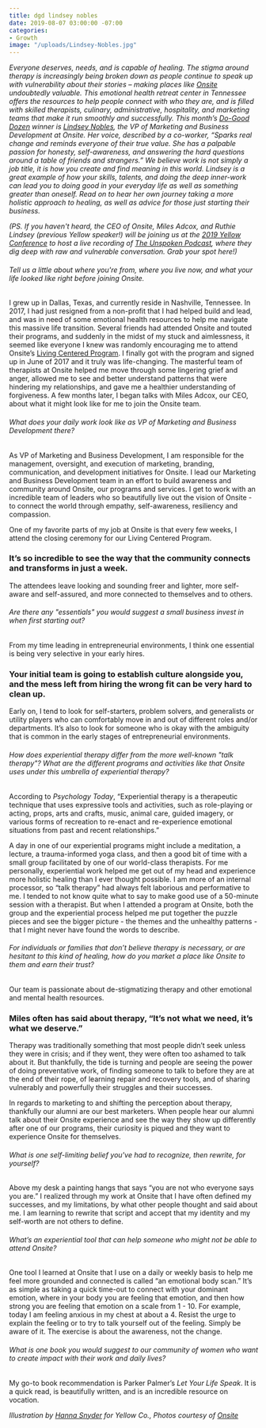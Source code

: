 ```yaml
---
title: dgd lindsey nobles
date: 2019-08-07 03:00:00 -07:00
categories:
- Growth
image: "/uploads/Lindsey-Nobles.jpg"
---
```


_Everyone deserves, needs, and is capable of healing. The stigma around therapy is increasingly being broken down as people continue to speak up with vulnerability about their stories – making places like [Onsite](https://www.onsiteworkshops.com/) undoubtedly valuable. This emotional health retreat center in Tennessee offers the resources to help people connect with who they are, and is filled with skilled therapists, culinary, administrative, hospitality, and marketing teams that make it run smoothly and successfully. This month’s [Do-Good Dozen](https://yellowcollective.lpages.co/do-good-dozen/) winner is [Lindsey Nobles](https://www.instagram.com/lindseynobles/?hl=en), the VP of Marketing and Business Development at Onsite. Her voice, described by a co-worker, “Sparks real change and reminds everyone of their true value. She has a palpable passion for honesty, self-awareness, and answering the hard questions around a table of friends and strangers.” We believe work is not simply a job title, it is how you create and find meaning in this world. Lindsey is a great example of how your skills, talents, and doing the deep inner-work can lead you to doing good in your everyday life as well as something greater than oneself. Read on to hear her own journey taking a more holistic approach to healing, as well as advice for those just starting their business._

_(PS. If you haven't heard, the CEO of Onsite, Miles Adcox, and Ruthie Lindsey (previous Yellow speaker!) will be joining us at the [2019 Yellow Conference](https://yellowcollective.lpages.co/yellow-conference-2019/) to host a live recording of [The Unspoken Podcast](https://theunspokenpodcast.com/), where they dig deep with raw and vulnerable conversation. Grab your spot here!)_

###### Tell us a little about where you're from, where you live now, and what your life looked like right before joining Onsite.

I grew up in Dallas, Texas, and currently reside in Nashville, Tennessee. In 2017, I had just resigned from a non-profit that I had helped build and lead, and was in need of some emotional health resources to help me navigate this massive life transition. Several friends had attended Onsite and touted their programs, and suddenly in the midst of my stuck and aimlessness, it seemed like everyone I knew was randomly encouraging me to attend Onsite’s [Living Centered Program](https://www.onsiteworkshops.com/programs/balanced-living/living-centered-program/). I finally got with the program and signed up in June of 2017 and it truly was life-changing. The masterful team of therapists at Onsite helped me move through some lingering grief and anger, allowed me to see and better understand patterns that were hindering my relationships, and gave me a healthier understanding of forgiveness. A few months later, I began talks with Miles Adcox, our CEO, about what it might look like for me to join the Onsite team. 

###### What does your daily work look like as VP of Marketing and Business Development there? 

As VP of Marketing and Business Development, I am responsible for the management, oversight, and execution of marketing, branding, communication, and development initiatives for Onsite. I lead our Marketing and Business Development team in an effort to build awareness and community around Onsite, our programs and services. I get to work with an incredible team of leaders who so beautifully live out the vision of Onsite - to connect the world through empathy, self-awareness, resiliency and compassion. 

One of my favorite parts of my job at Onsite is that every few weeks, I attend the closing ceremony for our Living Centered Program. 

### It’s so incredible to see the way that the community connects and transforms in just a week. 

The attendees leave looking and sounding freer and lighter, more self-aware and self-assured, and more connected to themselves and to others. 

###### Are there any "essentials" you would suggest a small business invest in when first starting out? 

From my time leading in entrepreneurial environments, I think one essential is being very selective in your early hires. 

### Your initial team is going to establish culture alongside you, and the mess left from hiring the wrong fit can be very hard to clean up. 

Early on, I  tend to look for self-starters, problem solvers, and generalists or utility players who can comfortably move in and out of different roles and/or departments. It’s also to look for someone who is okay with the ambiguity that is common in the early stages of entrepreneurial environments. 

###### How does experiential therapy differ from the more well-known "talk therapy"? What are the different programs and activities like that Onsite uses under this umbrella of experiential therapy?

According to _Psychology Today_, “Experiential therapy is a therapeutic technique that uses expressive tools and activities, such as role-playing or acting, props, arts and crafts, music, animal care, guided imagery, or various forms of recreation to re-enact and re-experience emotional situations from past and recent relationships.” 

A day in one of our experiential programs might include a meditation, a lecture, a trauma-informed yoga class, and then a good bit of time with a small group facilitated by one of our world-class therapists. For me personally, experiential work helped me get out of my head and experience more holistic healing than I ever thought possible. I am more of an internal processor, so “talk therapy” had always felt laborious and performative to me. I tended to not know quite what to say to make good use of a 50-minute session with a therapist. But when I attended a program at Onsite, both the group and the experiential process helped me put together the puzzle pieces and see the bigger picture - the themes and the unhealthy patterns - that I might never have found the words to describe. 

###### For individuals or families that don’t believe therapy is necessary, or are hesitant to this kind of healing, how do you market a place like Onsite to them and earn their trust? 

Our team is passionate about de-stigmatizing therapy and other emotional and mental health resources. 

### Miles often has said about therapy, “It’s not what we need, it’s what we deserve.” 

Therapy was traditionally something that most people didn’t seek unless they were in crisis; and if they went, they were often too ashamed to talk about it. But thankfully, the tide is turning and people are seeing the power of doing preventative work, of finding someone to talk to before they are at the end of their rope, of learning repair and recovery tools, and of sharing vulnerably and powerfully their struggles and their successes. 

In regards to marketing to and shifting the perception about therapy, thankfully our alumni are our best marketers. When people hear our alumni talk about their Onsite experience and see the way they show up differently after one of our programs, their curiosity is piqued and they want to experience Onsite for themselves. 

###### What is one self-limiting belief you've had to recognize, then rewrite, for yourself? 

Above my desk a painting hangs that says “you are not who everyone says you are.” I realized through my work at Onsite that I have often defined my successes, and my limitations, by what other people thought and said about me. I am learning to rewrite that script and accept that my identity and my self-worth are not others to define.

###### What’s an experiential tool that can help someone who might not be able to attend Onsite?

One tool I learned at Onsite that I use on a daily or weekly basis to help me feel more grounded and connected is called “an emotional body scan.” It’s as simple as taking a quick time-out to connect with your dominant emotion, where in your body you are feeling that emotion, and then how strong you are feeling that emotion on a scale from 1 - 10. For example, today I am feeling anxious in my chest at about a 4. Resist the urge to explain the feeling or to try to talk yourself out of the feeling. Simply be aware of it. The exercise is about the awareness, not the change. 

###### What is one book you would suggest to our community of women who want to create impact with their work and daily lives? 

My go-to book recommendation is Parker Palmer’s _Let Your Life Speak_. It is a quick read, is beautifully written, and is an incredible resource on vocation. 

_Illustration by [Hanna Snyder](http://hancreative.co/) for Yellow Co., Photos courtesy of [Onsite](https://www.onsiteworkshops.com/)_
